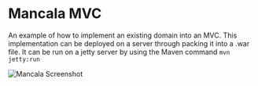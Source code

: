 # Mancala MVC

An example of how to implement an existing domain into an MVC. This implementation can be deployed on a server through packing it into a .war file. It can be run on a jetty server by using the Maven command `mvn jetty:run`

![Mancala Screenshot](http://imgur.com/eIaZ8cT)
